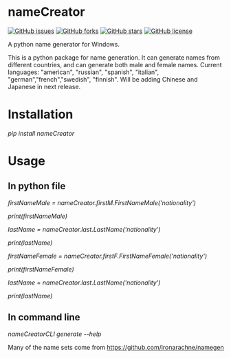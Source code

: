 # nameCreator
[![GitHub issues](https://img.shields.io/github/issues/JHudd435/nameCreator)](https://github.com/JHudd435/nameCreator/issues)
[![GitHub forks](https://img.shields.io/github/forks/JHudd435/nameCreator)](https://github.com/JHudd435/nameCreator/network)
[![GitHub stars](https://img.shields.io/github/stars/JHudd435/nameCreator)](https://github.com/JHudd435/nameCreator/stargazers)
[![GitHub license](https://img.shields.io/github/license/JHudd435/nameCreator)](https://github.com/JHudd435/nameCreator/blob/main/LICENSE)

A python name generator for Windows.

This is a python package for name generation. It can generate names from different countries, and can generate both male and female names.
Current languages: "american", "russian", "spanish", "italian", "german","french","swedish", "finnish". Will be adding Chinese and Japanese in next release.

# Installation
<i>pip install nameCreator</i>

# Usage

## In python file
<i>firstNameMale = nameCreator.firstM.FirstNameMale('nationality')</i>

<i>print(firstNameMale)</i>

<i>lastName = nameCreator.last.LastName('nationality')</i>

<i>print(lastName)</i>

<i>firstNameFemale = nameCreator.firstF.FirstNameFemale('nationality')</i>

<i>print(firstNameFemale)</i>

<i>lastName = nameCreator.last.LastName('nationality')</i>

<i>print(lastName)</i>

## In command line
<i>nameCreatorCLI generate --help</i>

Many of the name sets come from https://github.com/ironarachne/namegen

